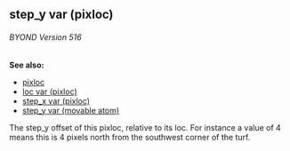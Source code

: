 ## step_y var (pixloc) 
###### BYOND Version 516
**See also:**
+   [pixloc](/ref/pixloc.md) 
+   [loc var (pixloc)](/ref/pixloc/var/loc.md) 
+   [step_x var (pixloc)](/ref/pixloc/var/step_x.md) 
+   [step_y var (movable atom)](/ref/atom/movable/var/step_y.md) 

The step_y offset of this pixloc, relative to its loc. For
instance a value of 4 means this is 4 pixels north from the southwest
corner of the turf.